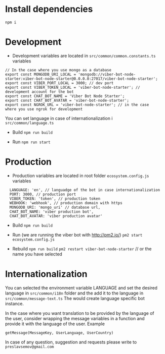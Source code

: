 # Install dependencies
`npm i`

# Development
- Development variables are located in
`src/common/common.constants.ts`
variables
```
// In the case where you use mongo as a database
export const MONGODB_URI_LOCAL = 'mongodb://viber-bot-node-starter:viber-bot-node-starter@0.0.0.0:27017/viber-bot-node-starter';
export const VIBER_PORT_LOCAL = 3000; // dev port
export const VIBER_TOKEN_LOCAL = 'viber-bot-node-starter'; // development account for the bot
export const CHAT_BOT_NAME = 'Viber Bot Node Starter';
export const CHAT_BOT_AVATAR = 'viber-bot-node-starter'; 
export const NGROK_URL = 'viber-bot-node-starter'; // in the case where you use ngrok for development
```
You can set language in case of internationalization i `src/common/language.ts`

- Build 
`npm run build`

- Run
`npm run start`

# Production

- Production variables are located in root folder
`ecosystem.config.js`
variables
```
  LANGUAGE: 'en', // languadge of the bot in case internationalization
  PORT: 3000, // production port
  VIBER_TOKEN: 'token', // production token
  WEBHOOK: 'webhook', // production domain with https
  MONGODB_URI: 'mongo_uri' // database url,
  CHAT_BOT_NAME: 'viber production bot',
  CHAT_BOT_AVATAR: 'viber production avatar'
```

- Build 
`npm run build`

- Run (we are running the viber bot with http://pm2.io/)
`pm2 start ecosystem.config.js`

- Rebuild
`npm run build`
`pm2 restart viber-bot-node-starter` // or the name you have selected

# Internationalization
You can selected the environment variable LANGUAGE 
and set the desired language in `src/common/i18n` folder
and the add it to the language in `src/common/message-text.ts`
The would create language specific bot instance.
 
In the case where you want translation to be provided
by the language of the user, consider wrapping the message 
variables in a function and provide it with the language of the user.
Example
```
getMessage(MessageKey, UserLanguage, UserCountry)
``` 

In case of any question, suggestion and requests 
please write to `preslavsemov@gmail.com`
